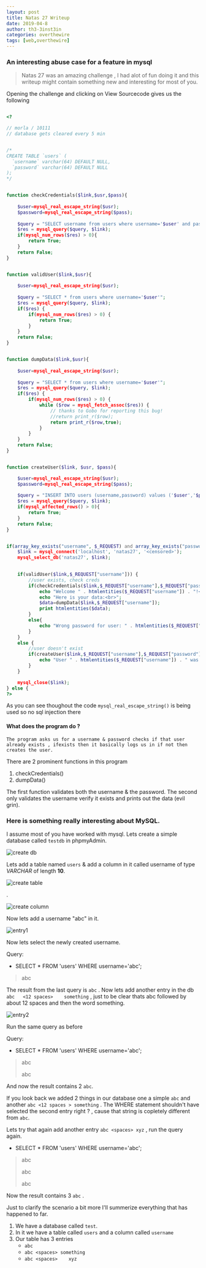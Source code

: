 ```yaml
---
layout: post
title: Natas 27 Writeup
date: 2019-04-8
author: th3-3inst3in
categories: overthewire
tags: [web,overthewire]
---
```


### An interesting abuse case for a feature in mysql
> Natas 27 was an amazing challenge , I had alot of fun doing it and this writeup might contain something new and interesting for most of you.
>


Opening the challenge and clicking on View Sourcecode gives us the following


```php

<?

// morla / 10111
// database gets cleared every 5 min 


/*
CREATE TABLE `users` (
  `username` varchar(64) DEFAULT NULL,
  `password` varchar(64) DEFAULT NULL
);
*/


function checkCredentials($link,$usr,$pass){
 
    $user=mysql_real_escape_string($usr);
    $password=mysql_real_escape_string($pass);
    
    $query = "SELECT username from users where username='$user' and password='$password' ";
    $res = mysql_query($query, $link);
    if(mysql_num_rows($res) > 0){
        return True;
    }
    return False;
}


function validUser($link,$usr){
    
    $user=mysql_real_escape_string($usr);
    
    $query = "SELECT * from users where username='$user'";
    $res = mysql_query($query, $link);
    if($res) {
        if(mysql_num_rows($res) > 0) {
            return True;
        }
    }
    return False;
}


function dumpData($link,$usr){
    
    $user=mysql_real_escape_string($usr);
    
    $query = "SELECT * from users where username='$user'";
    $res = mysql_query($query, $link);
    if($res) {
        if(mysql_num_rows($res) > 0) {
            while ($row = mysql_fetch_assoc($res)) {
                // thanks to Gobo for reporting this bug!  
                //return print_r($row);
                return print_r($row,true);
            }
        }
    }
    return False;
}


function createUser($link, $usr, $pass){

    $user=mysql_real_escape_string($usr);
    $password=mysql_real_escape_string($pass);
    
    $query = "INSERT INTO users (username,password) values ('$user','$password')";
    $res = mysql_query($query, $link);
    if(mysql_affected_rows() > 0){
        return True;
    }
    return False;
}


if(array_key_exists("username", $_REQUEST) and array_key_exists("password", $_REQUEST)) {
    $link = mysql_connect('localhost', 'natas27', '<censored>');
    mysql_select_db('natas27', $link);
   

    if(validUser($link,$_REQUEST["username"])) {
        //user exists, check creds
        if(checkCredentials($link,$_REQUEST["username"],$_REQUEST["password"])){
            echo "Welcome " . htmlentities($_REQUEST["username"]) . "!<br>";
            echo "Here is your data:<br>";
            $data=dumpData($link,$_REQUEST["username"]);
            print htmlentities($data);
        }
        else{
            echo "Wrong password for user: " . htmlentities($_REQUEST["username"]) . "<br>";
        }        
    } 
    else {
        //user doesn't exist
        if(createUser($link,$_REQUEST["username"],$_REQUEST["password"])){ 
            echo "User " . htmlentities($_REQUEST["username"]) . " was created!";
        }
    }

    mysql_close($link);
} else {
?>
```


As you can see thoughout the code `mysql_real_escape_string()` is being used so no sql injection there

#### What does the program do ?
	
	The program asks us for a username & password checks if that user already exists , ifexists then it basically logs us in if not then creates the user.
There are 2 prominent functions in this program 
1. checkCredentials()
2. dumpData()

The first function validates both the username & the password. The second only validates the username verify it exists and prints out the data (evil grin).

### Here is something really interesting about MySQL.

I assume most of you have worked with mysql. Lets create a simple database called `testdb` in phpmyAdmin.


![create db](https://mbilalrizwan.github.io/MyCtfWriteups/assets/images/overthewire/natas27/createuser.png)


Lets add a table named `users` & add a column in it called username of type _VARCHAR_ of length **10**.

![create table](https://mbilalrizwan.github.io/MyCtfWriteups/assets/images/overthewire/natas27/createtable.png)

.

![create column](https://mbilalrizwan.github.io/MyCtfWriteups/assets/images/overthewire/natas27/createcolumn.png)


Now lets add a username "abc" in it.

![entry1](https://mbilalrizwan.github.io/MyCtfWriteups/assets/images/overthewire/natas27/add1.png)


Now lets select the newly created username.

Query:

* SELECT * FROM 'users' WHERE username='abc';
> abc

The result from the last query is `abc` . Now lets add another entry in the db `abc   <12 spaces>    something` , just to be clear thats abc followed by about 12 spaces and then the word something.


![entry2](https://mbilalrizwan.github.io/MyCtfWriteups/assets/images/overthewire/natas27/add2.png)


Run the same query as before 

Query:

* SELECT * FROM 'users' WHERE username='abc';
> abc
>
> abc

And now the result contains 2 `abc`.

If you look back we added 2 things in our database one a simple `abc` and another `abc <12 spaces > something` . The WHERE statement shouldn't have selected the second entry right ? , cause that string is copletely different from `abc`.

Lets try that again add another entry  `abc <spaces> xyz` , run the query again.

* SELECT * FROM 'users' WHERE username='abc';
> abc
>
> abc
>
> abc


Now the result contains 3 `abc` .

Just to clarify the scenario a bit more I'll summerize everything that has happened to far.

1. We have a database called `test`.
2. In it we have a table called `users` and a column called `username` 
3. Our table has 3 entries
	- `abc`
	- `abc <spaces> something`
	- `abc <spaces>    xyz`